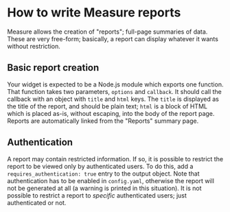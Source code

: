 # How to write Measure reports

Measure allows the creation of "reports"; full-page summaries of data. These are very free-form; basically, a report can display whatever it wants without restriction. 

## Basic report creation

Your widget is expected to be a Node.js module which exports one function. That function takes two parameters, `options` and `callback`. It should call the callback with an object with `title` and `html` keys. The `title` is displayed as the title of the report, and should be plain text; `html` is a block of HTML which is placed as-is, without escaping, into the body of the report page. Reports are automatically linked from the "Reports" summary page.

## Authentication

A report may contain restricted information. If so, it is possible to restrict the report to be viewed only by authenticated users. To do this, add a `requires_authentication: true` entry to the output object. Note that authentication has to be enabled in `config.yaml`, otherwise the report will not be generated at all (a warning is printed in this situation). It is not possible to restrict a report to _specific_ authenticated users; just authenticated or not.
